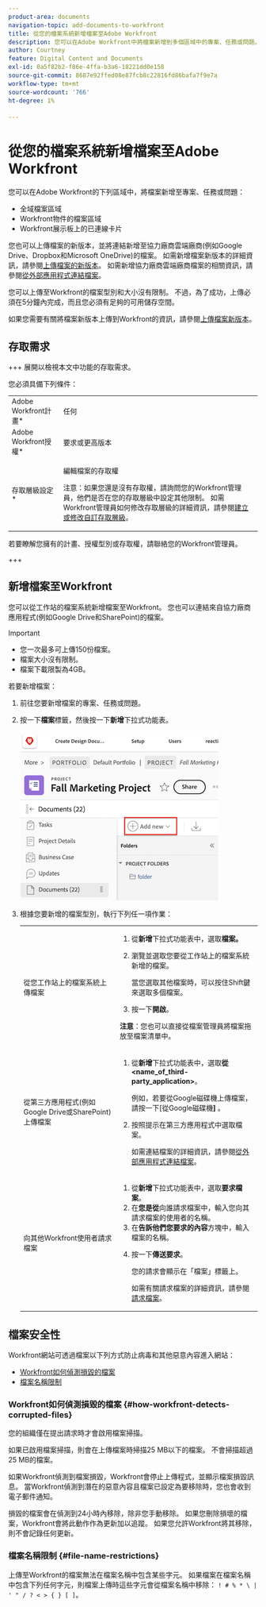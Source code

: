 ```yaml
---
product-area: documents
navigation-topic: add-documents-to-workfront
title: 從您的檔案系統新增檔案至Adobe Workfront
description: 您可以在Adobe Workfront中將檔案新增到多個區域中的專案、任務或問題。
author: Courtney
feature: Digital Content and Documents
exl-id: 0a5f82b2-f86e-4ffa-b3a6-18221dd0e158
source-git-commit: 8687e92ffed08e87fcb8c22816fd86bafa7f9e7a
workflow-type: tm+mt
source-wordcount: '766'
ht-degree: 1%

---
```


# 從您的檔案系統新增檔案至Adobe Workfront

您可以在Adobe Workfront的下列區域中，將檔案新增至專案、任務或問題：

* 全域檔案區域
* Workfront物件的檔案區域
* Workfront展示板上的已連線卡片

您也可以上傳檔案的新版本，並將連結新增至協力廠商雲端廠商(例如Google Drive、Dropbox和Microsoft OneDrive)的檔案。 如需新增檔案新版本的詳細資訊，請參閱[上傳檔案的新版本](../../documents/managing-documents/upload-new-document-version.md)。 如需新增協力廠商雲端廠商檔案的相關資訊，請參閱[從外部應用程式連結檔案](../../documents/adding-documents-to-workfront/link-documents-from-external-apps.md)。

您可以上傳至Workfront的檔案型別和大小沒有限制。 不過，為了成功，上傳必須在5分鐘內完成，而且您必須有足夠的可用儲存空間。

如果您需要有關將檔案新版本上傳到Workfront的資訊，請參閱[上傳檔案新版本](../../documents/managing-documents/upload-new-document-version.md)。

## 存取需求

+++ 展開以檢視本文中功能的存取需求。

您必須具備下列條件：

<table style="table-layout:auto"> 
 <col> 
 <col> 
 <tbody> 
  <tr> 
   <td role="rowheader">Adobe Workfront計畫*</td> 
   <td> <p> 任何</p> </td> 
  </tr> 
  <tr> 
   <td role="rowheader">Adobe Workfront授權*</td> 
   <td> <p>要求或更高版本</p> </td> 
  </tr> 
  <tr> 
   <td role="rowheader">存取層級設定*</td> 
   <td> <p>編輯檔案的存取權</p> <p>注意：如果您還是沒有存取權，請詢問您的Workfront管理員，他們是否在您的存取層級中設定其他限制。 如需Workfront管理員如何修改存取層級的詳細資訊，請參閱<a href="../../administration-and-setup/add-users/configure-and-grant-access/create-modify-access-levels.md" class="MCXref xref">建立或修改自訂存取層級</a>。</p> </td> 
  </tr> 
 </tbody> 
</table>

若要瞭解您擁有的計畫、授權型別或存取權，請聯絡您的Workfront管理員。

+++

## 新增檔案至Workfront

您可以從工作站的檔案系統新增檔案至Workfront。 您也可以連結來自協力廠商應用程式(例如Google Drive和SharePoint)的檔案。

>[!IMPORTANT]
>
>* 您一次最多可上傳150份檔案。
>* 檔案大小沒有限制。
>* 檔案下載限製為4GB。

若要新增檔案：

1. 前往您要新增檔案的專案、任務或問題。
1. 按一下&#x200B;**檔案**&#x200B;標籤，然後按一下&#x200B;**新增**&#x200B;下拉式功能表。

   ![](assets/add-new-doc.png)

1. 根據您要新增的檔案型別，執行下列任一項作業：

   <table style="table-layout:auto"> 
    <col> 
    <col> 
    <tbody> 
     <tr> 
      <td role="rowheader">從您工作站上的檔案系統上傳檔案</td> 
      <td> 
       <ol> 
        <li value="1">從<strong>新增</strong>下拉式功能表中，選取<strong>檔案。</strong></li> 
        <li value="2"> <p>瀏覽並選取您要從工作站上的檔案系統新增的檔案。<br></p> <p>當您選取其他檔案時，可以按住Shift鍵來選取多個檔案。</p> </li> 
        <li value="3">按一下<strong>開啟</strong>。</li> 
       </ol> 
       <p><b>注意</b>：您也可以直接從檔案管理員將檔案拖放至檔案清單中。</td> 
     </tr> 
     <tr> 
      <td role="rowheader">從第三方應用程式(例如Google Drive或SharePoint)上傳檔案</td> 
      <td> 
       <ol> 
        <li value="1"> <p>從<strong>新增</strong>下拉式功能表中，選取<strong>從&lt;name_of_third-party_application&gt;</strong>。</p> <p>例如，若要從Google磁碟機上傳檔案，請按一下[從Google磁碟機<strong>] </strong>。</p> </li> 
        <li value="2"> <p>按照提示在第三方應用程式中選取檔案。<br></p> <p>如需連結檔案的詳細資訊，請參閱<a href="../../documents/adding-documents-to-workfront/link-documents-from-external-apps.md" class="MCXref xref">從外部應用程式連結檔案</a>。</p> </li> 
       </ol> </td> 
     </tr> 
     <tr> 
      <td role="rowheader">向其他Workfront使用者請求檔案</td> 
      <td> 
       <ol> 
        <li value="1">從<strong>新增</strong>下拉式功能表中，選取<strong>要求檔案</strong>。</li> 
        <li value="2">在<strong>您是從</strong>向誰請求檔案中，輸入您向其請求檔案的使用者的名稱。</li> 
        <li value="3">在<strong>告訴他們您要求的內容</strong>方塊中，輸入檔案的名稱。</li> 
        <li value="4"> <p>按一下<strong>傳送要求</strong>。</p> <p>您的請求會顯示在「檔案」標籤上。</p> <p>如需有關請求檔案的詳細資訊，請參閱<a href="../../documents/adding-documents-to-workfront/request-a-document.md" class="MCXref xref">請求檔案</a>。</p> </li> 
       </ol> </td> 
     </tr> 
    </tbody> 
   </table>

## 檔案安全性

Workfront網站可透過檔案以下列方式防止病毒和其他惡意內容進入網站：

* [Workfront如何偵測損毀的檔案](#how-workfront-detects-corrupted-files)
* [檔案名稱限制](#file-name-restrictions)

### Workfront如何偵測損毀的檔案 {#how-workfront-detects-corrupted-files}

您的組織僅在提出請求時才會啟用檔案掃描。

如果已啟用檔案掃描，則會在上傳檔案時掃描25 MB以下的檔案。 不會掃描超過25 MB的檔案。

如果Workfront偵測到檔案損毀，Workfront會停止上傳程式，並顯示檔案損毀訊息。 當Workfront偵測到潛在的惡意內容且檔案已設定為要移除時，您也會收到電子郵件通知。

損毀的檔案會在偵測到24小時內移除，除非您手動移除。 如果您刪除損壞的檔案，Workfront會將此動作作為更新加以追蹤。 如果您允許Workfront將其移除，則不會記錄任何更新。

### 檔案名稱限制 {#file-name-restrictions}

上傳至Workfront的檔案無法在檔案名稱中包含某些字元。 如果檔案在檔案名稱中包含下列任何字元，則檔案上傳時這些字元會從檔案名稱中移除： `! # % * \ | ' " / ? < > { } [ ]`。
